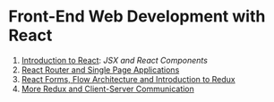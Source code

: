 # Front-End Web Development with React

1. [Introduction to React](https://github.com/vanessaaleung/full-stack-notes/tree/master/react/intro-to-react): _JSX and React Components_
2. [React Router and Single Page Applications](https://github.com/vanessaaleung/full-stack-notes/tree/master/react/router-and-single-page)
3. [React Forms, Flow Architecture and Introduction to Redux](https://github.com/vanessaaleung/full-stack-notes/tree/master/react/form-flow-redux)
4. [More Redux and Client-Server Communication](https://github.com/vanessaaleung/full-stack-notes/tree/master/react/redux-client-server)
